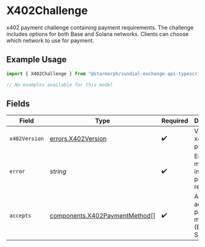 # X402Challenge

x402 payment challenge containing payment requirements.
The challenge includes options for both Base and Solana networks.
Clients can choose which network to use for payment.


## Example Usage

```typescript
import { X402Challenge } from "@starmorph/sundial-exchange-api-typescript/models/errors";

// No examples available for this model
```

## Fields

| Field                                                                          | Type                                                                           | Required                                                                       | Description                                                                    | Example                                                                        |
| ------------------------------------------------------------------------------ | ------------------------------------------------------------------------------ | ------------------------------------------------------------------------------ | ------------------------------------------------------------------------------ | ------------------------------------------------------------------------------ |
| `x402Version`                                                                  | [errors.X402Version](../../models/errors/x402version.md)                       | :heavy_check_mark:                                                             | Version of x402 protocol                                                       |                                                                                |
| `error`                                                                        | *string*                                                                       | :heavy_check_mark:                                                             | Error message indicating payment is required                                   | X-PAYMENT header is required                                                   |
| `accepts`                                                                      | [components.X402PaymentMethod](../../models/components/x402paymentmethod.md)[] | :heavy_check_mark:                                                             | Array of accepted payment methods (Base and Solana)                            |                                                                                |